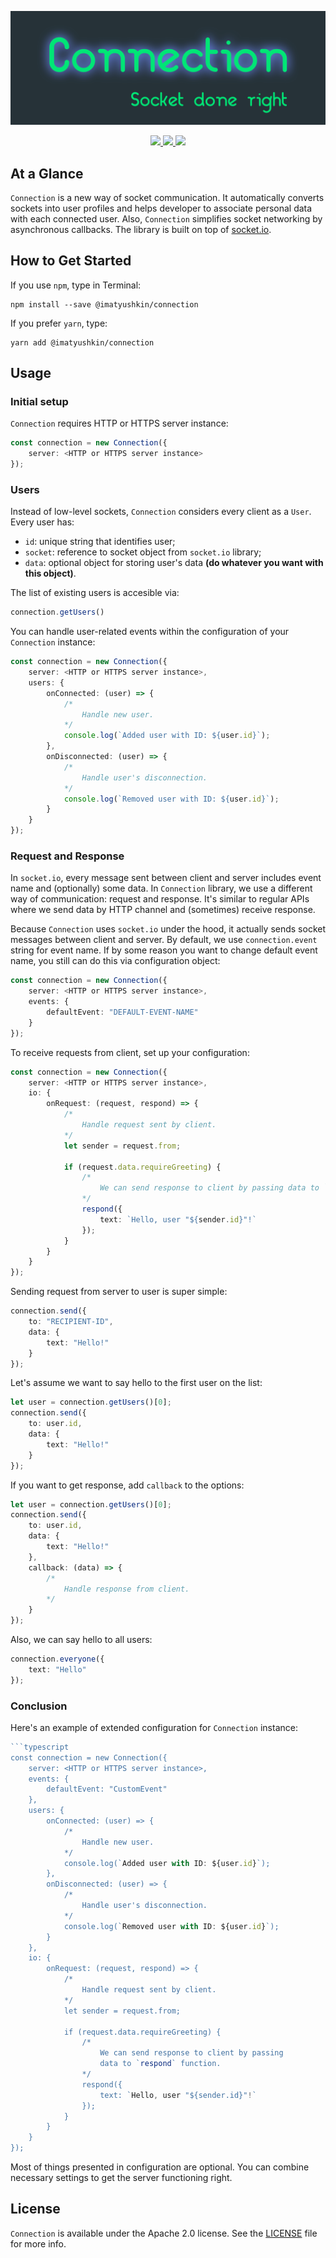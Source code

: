 <p align="center">
	<img src="images/logo.png" alt="Manifest" title="Manifest">
</p>

<p align="center">
	<a href="https://http://www.android.com">
		<img src="https://img.shields.io/badge/Created for-Node.js-teal.svg?style=flat">
	</a>
	<a href="https://http://www.android.com">
		<img src="https://img.shields.io/badge/Written in-TypeScript-purple.svg?style=flat">
	</a>
	<a href="https://tldrlegal.com/license/apache-license-2.0-(apache-2.0)">
		<img src="https://img.shields.io/badge/License-Apache 2.0-blue.svg?style=flat">
	</a>
</p>

## At a Glance

`Connection` is a new way of socket communication. It automatically converts sockets into user profiles and helps developer to associate personal data with each connected user. Also, `Connection` simplifies socket networking by asynchronous callbacks. The library is built on top of [socket.io](https://socket.io).

## How to Get Started

If you use `npm`, type in Terminal:

```
npm install --save @imatyushkin/connection
```

If you prefer `yarn`, type:

```
yarn add @imatyushkin/connection
```

## Usage

### Initial setup

`Connection` requires HTTP or HTTPS server instance:

```typescript
const connection = new Connection({
	server: <HTTP or HTTPS server instance>
});
```

### Users

Instead of low-level sockets, `Connection` considers every client as a `User`. Every user has:

- `id`: unique string that identifies user;
- `socket`: reference to socket object from `socket.io` library;
- `data`: optional object for storing user's data **(do whatever you want with this object)**.

The list of existing users is accesible via:

```typescript
connection.getUsers()
```

You can handle user-related events within the configuration of your `Connection` instance:

```typescript
const connection = new Connection({
	server: <HTTP or HTTPS server instance>,
	users: {
		onConnected: (user) => {
			/*
				Handle new user.
			*/
			console.log(`Added user with ID: ${user.id}`);
		},
		onDisconnected: (user) => {
			/*
				Handle user's disconnection.
			*/
			console.log(`Removed user with ID: ${user.id}`);
		}
	}
});
```

### Request and Response

In `socket.io`, every message sent between client and server includes event name and (optionally) some data. In `Connection` library, we use a different way of communication: request and response. It's similar to regular APIs where we send data by HTTP channel and (sometimes) receive response.

Because `Connection` uses `socket.io` under the hood, it actually sends socket messages between client and server. By default, we use `connection.event` string for event name. If by some reason you want to change default event name, you still can do this via configuration object:

```typescript
const connection = new Connection({
	server: <HTTP or HTTPS server instance>,
	events: {
		defaultEvent: "DEFAULT-EVENT-NAME"
	}
});
```

To receive requests from client, set up your configuration:

```typescript
const connection = new Connection({
	server: <HTTP or HTTPS server instance>,
	io: {
		onRequest: (request, respond) => {
			/*
				Handle request sent by client.
			*/
			let sender = request.from;
			
			if (request.data.requireGreeting) {
				/*
					We can send response to client by passing data to `respond` function.
				*/
				respond({
					text: `Hello, user "${sender.id}"!`
				});
			}
		}
	}
});
```

Sending request from server to user is super simple:

```typescript
connection.send({
	to: "RECIPIENT-ID",
	data: {
		text: "Hello!"
	}
});
```

Let's assume we want to say hello to the first user on the list:

```typescript
let user = connection.getUsers()[0];
connection.send({
	to: user.id,
	data: {
		text: "Hello!"
	}
});
```

If you want to get response, add `callback` to the options:

```typescript
let user = connection.getUsers()[0];
connection.send({
	to: user.id,
	data: {
		text: "Hello!"
	},
	callback: (data) => {
		/*
			Handle response from client.
		*/
	}
});
```

Also, we can say hello to all users:

```typescript
connection.everyone({
	text: "Hello"
});
```

### Conclusion

Here's an example of extended configuration for `Connection` instance:

```typescript
```typescript
const connection = new Connection({
	server: <HTTP or HTTPS server instance>,
	events: {
		defaultEvent: "CustomEvent"
	},
	users: {
		onConnected: (user) => {
			/*
				Handle new user.
			*/
			console.log(`Added user with ID: ${user.id}`);
		},
		onDisconnected: (user) => {
			/*
				Handle user's disconnection.
			*/
			console.log(`Removed user with ID: ${user.id}`);
		}
	},
	io: {
		onRequest: (request, respond) => {
			/*
				Handle request sent by client.
			*/
			let sender = request.from;
			
			if (request.data.requireGreeting) {
				/*
					We can send response to client by passing
					data to `respond` function.
				*/
				respond({
					text: `Hello, user "${sender.id}"!`
				});
			}
		}
	}
});
```

Most of things presented in configuration are optional. You can combine necessary settings to get the server functioning right.

## License

`Connection` is available under the Apache 2.0 license. See the [LICENSE](./LICENSE) file for more info.
